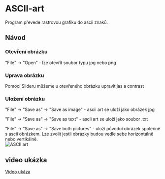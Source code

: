 # ASCII-art
Program převede rastrovou grafiku do ascii znaků.
## Návod
### Otevření obrázku
"File" -> "Open" - lze otevřít soubor typu jpg nebo png
### Uprava obrázku
Pomocí Slideru můžeme u otevřeného obrázku upravit jas a contrast
### Uložení obrázku
"File" -> "Save as" -> "Save as image" - ascii art se uloží jako obrázek jpg<br>

"File" -> "Save as" -> "Save as text" - ascii art se uloží jako soubor .txt<br>

"File" -> "Save as" -> "Save both pictures" - uloží původní obrázek společně s ascii obrázkem. Lze zvolit jestli obrázky budou vedle sebe horizontálně nebo vertikálně.<br>
![ASCII art](https://github.com/kocevjak/ASCII-art/assets/63099083/88dcae70-21d9-4607-845a-0e0c872b0a5c)

## video ukázka
[Video ukáza](https://github.com/kocevjak/ASCII-art/assets/63099083/a9f3aa44-f972-407e-9cbf-0945b350af9f)
